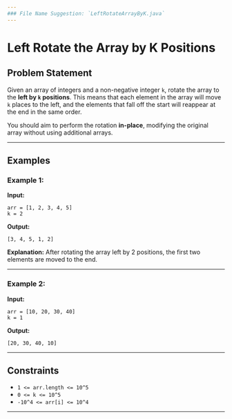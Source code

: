 ```yaml
---
### File Name Suggestion: `LeftRotateArrayByK.java`
---
```


# Left Rotate the Array by K Positions

## Problem Statement

Given an array of integers and a non-negative integer `k`, rotate the array to the **left by `k` positions**. This means that each element in the array will move `k` places to the left, and the elements that fall off the start will reappear at the end in the same order.

You should aim to perform the rotation **in-place**, modifying the original array without using additional arrays.

---

## Examples

### Example 1:

**Input:**

```
arr = [1, 2, 3, 4, 5]
k = 2
```

**Output:**

```
[3, 4, 5, 1, 2]
```

**Explanation:**
After rotating the array left by 2 positions, the first two elements are moved to the end.

---

### Example 2:

**Input:**

```
arr = [10, 20, 30, 40]
k = 1
```

**Output:**

```
[20, 30, 40, 10]
```

---

## Constraints

- `1 <= arr.length <= 10^5`
- `0 <= k <= 10^5`
- `-10^4 <= arr[i] <= 10^4`

---
